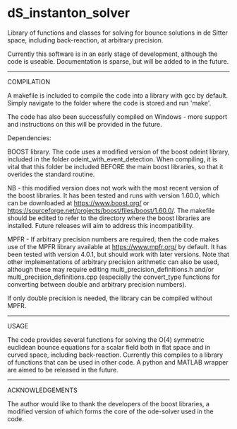 # dS_instanton_solver
Library of functions and classes for solving for bounce solutions in de Sitter space, including back-reaction, at arbitrary precision.

Currently this software is in an early stage of development, although the code is useable. Documentation is sparse, but will be added to in the future.

----------------------------------------------------------------------------------------------------------------------------------
COMPILATION

A makefile is included to compile the code into a library with gcc by default. Simply navigate to the folder where the code is stored and run 'make'.

The code has also been successfully compiled on Windows - more support and instructions on this will be provided in the future.

Dependencies:

BOOST library. The code uses a modified version of the boost odeint library, included in the folder odeint_with_event_detection. When compiling, it is vital that this folder be included BEFORE the main boost libraries, so that it overides the standard routine.

NB - this modified version does not work with the most recent version of the boost libraries. It has been tested and runs with version 1.60.0, which can be downloaded at https://www.boost.org/ or https://sourceforge.net/projects/boost/files/boost/1.60.0/. The makefile should be edited to refer to the directory where the boost libraries are installed. Future releases will aim to address this incompatibility.

MPFR - If arbitrary precision numbers are required, then the code makes use of the MPFR library available at https://www.mpfr.org/ by default. It has been tested with version 4.0.1, but should work with later versions. Note that other implementations of arbitrary precision arithmetic can also be used, although these may require editing multi_precision_definitions.h and/or multi_precision_definitions.cpp (especially the convert_type functions for converting between double and arbitrary precision numbers).

If only double precision is needed, the library can be compiled without MPFR.

----------------------------------------------------------------------------------------------------------------------------------
USAGE

The code provides several functions for solving the O(4) symmetric euclidean bounce equations for a scalar field both in flat space and in curved space, including back-reaction. Currently this compiles to a library of functions that can be used in other code. A python and MATLAB wrapper are aimed to be released in the future.

--------------------------------------------------------------------------------------------------------------------------------
ACKNOWLEDGEMENTS

The author would like to thank the developers of the boost libraries, a modified version of which forms the core of the ode-solver used in the code.
